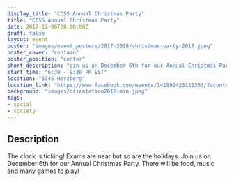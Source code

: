```yaml
---
display_title: "CCSS Annual Christmas Party"
title: "CCSS Annual Christmas Party"
date: 2017-12-06T00:00:00Z
draft: false
layout: event
poster: "images/event_posters/2017-2018/christmas-party-2017.jpeg"
poster_cover: "contain"
poster_position: "center"
short_description: "oin us on December 6th for our Annual Christmas Party. There will be food, music and many games to play!"
start_time: "6:30 - 9:30 PM EST"
location: "5345 Herzberg"
location_link: "https://www.facebook.com/events/141992423120363/?acontext=%7B%22event_action_history%22%3A[%7B%22surface%22%3A%22page%22%7D]%7D"
background: "images/orientation2018-min.jpeg"
tags:
- social
- society
---
```


## Description

The clock is ticking! Exams are near but so are the holidays. Join us on December 6th for our Annual Christmas Party. There will be food, music and many games to play!